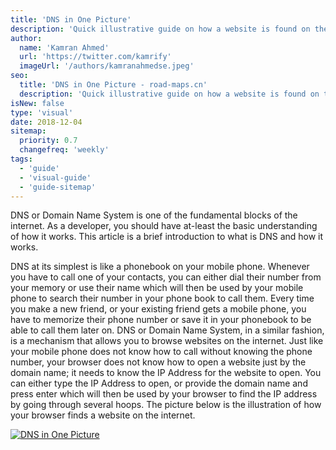 ```yaml
---
title: 'DNS in One Picture'
description: 'Quick illustrative guide on how a website is found on the internet.'
author:
  name: 'Kamran Ahmed'
  url: 'https://twitter.com/kamrify'
  imageUrl: '/authors/kamranahmedse.jpeg'
seo:
  title: 'DNS in One Picture - road-maps.cn'
  description: 'Quick illustrative guide on how a website is found on the internet.'
isNew: false
type: 'visual'
date: 2018-12-04
sitemap:
  priority: 0.7
  changefreq: 'weekly'
tags:
  - 'guide'
  - 'visual-guide'
  - 'guide-sitemap'
---
```


DNS or Domain Name System is one of the fundamental blocks of the internet. As a developer, you should have at-least the basic understanding of how it works. This article is a brief introduction to what is DNS and how it works.

DNS at its simplest is like a phonebook on your mobile phone. Whenever you have to call one of your contacts, you can either dial their number from your memory or use their name which will then be used by your mobile phone to search their number in your phone book to call them. Every time you make a new friend, or your existing friend gets a mobile phone, you have to memorize their phone number or save it in your phonebook to be able to call them later on. DNS or Domain Name System, in a similar fashion, is a mechanism that allows you to browse websites on the internet. Just like your mobile phone does not know how to call without knowing the phone number, your browser does not know how to open a website just by the domain name; it needs to know the IP Address for the website to open. You can either type the IP Address to open, or provide the domain name and press enter which will then be used by your browser to find the IP address by going through several hoops. The picture below is the illustration of how your browser finds a website on the internet.

[![DNS in One Picture](https://i.imgur.com/z9rwm5A.png)](https://i.imgur.com/z9rwm5A.png)
